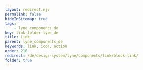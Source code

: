 ```yaml
---
layout: redirect.njk
permalink: false
hideInSitemap: true
tags: 
    - lyne_components_de
key: link-folder-lyne_de
title: Link
parent: lyne_components_de
keywords: link, icon, action
order: 210
redirect: /de/design-system/lyne/components/link/block-link/
folder: true
---
```


